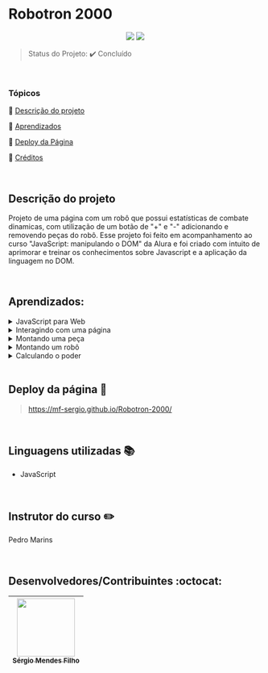 <h1>Robotron 2000</h1>

<p align="center">
  <img src="http://img.shields.io/static/v1?label=VSCode&message=1.74.3&color=blue&style=for-the-badge"/>
  <img src="http://img.shields.io/static/v1?label=STATUS&message=CONCLUIDO&color=GREEN&style=for-the-badge"/>
</p>

> Status do Projeto: :heavy_check_mark: Concluído

<br>
 
### Tópicos 

:small_blue_diamond: [Descrição do projeto](#descrição-do-projeto)

:small_blue_diamond: [Aprendizados](#aprendizados)

:small_blue_diamond: [Deploy da Página](#deploy-da-página-dash)

:small_blue_diamond: [Créditos](#linguagens-utilizadas-books)

<br>

## Descrição do projeto 

Projeto de uma página com um robô que possui estatísticas de combate dinamicas, com utilização de um botão de "+" e "-" adicionando e removendo peças do robô. Esse projeto foi feito em acompanhamento ao curso "JavaScript: manipulando o DOM" da Alura e foi criado com intuito de aprimorar e treinar os conhecimentos sobre Javascript e a aplicação da linguagem no DOM.

<p align="justify">
  
</p>

<br>

## Aprendizados:

<details>
<summary>JavaScript para Web</summary>

- Desenvolvemos os primeiros passos do projeto Robotron 2000;
- Definimos o que é o DOM;
- Aprendemos como manipular elementos no DOM.

</details>

<details>
<summary>Interagindo com uma página</summary>

- Aprendemos a selecionar um ou mais elementos com querySelector()/querySelectorAll();
- Aprendemos como utilizar o método addEventListener();
- Definimos as diferenças entre função anônima e função;
- Entendemos o comportamento de hoisting no JavaScript;

</details>

<details>
<summary>Montando uma peça</summary>

- Definimos o que é Array e como manipular seus objetos;
- Como utilizar arrow functions;
- Como utilizar o método splice() para remover itens.


</details>

<details>
<summary>Montando um robô</summary>

- Aprendemos como utilizar a propriedade parentNode;
- Definimos o que é data-attributes;
- Criamos funções para manipular elementos no DOM com data-attributes.

</details>

<details>
<summary>Calculando o poder</summary>

- Definimos o que são objetos e analisamos métodos para manipulá-los;
- Refatoramos o código do projeto, aprendendo como manipular arrays e utilizando forEach;
- Aprendemos como aplicar projetos na nuvem utilizando vercel e github.

</details>

<br>

## Deploy da página :dash:

> https://mf-sergio.github.io/Robotron-2000/
  
<br>

## Linguagens utilizadas :books:

- JavaScript

<br>
  
## Instrutor do curso :pencil2:

Pedro Marins
  
<br>

## Desenvolvedores/Contribuintes :octocat:

| [<img src="https://avatars.githubusercontent.com/u/109549530?s=400&u=383b5445959d99d74a62089d5391bf01e851c147&v=4" width=115><br><sub>Sérgio Mendes Filho</sub>](https://github.com/MF-Sergio) |
| :---: |
